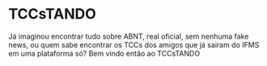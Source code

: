 # TCCsTANDO
Já imaginou encontrar tudo sobre ABNT, real oficial, sem nenhuma fake news, ou quem sabe encontrar os TCCs dos amigos que já sairam do IFMS em uma plataforma só?
Bem vindo então ao TCCsTANDO

